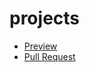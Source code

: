 # projects

- [Preview](https://prokivskaaa.github.io/projects/)
- [Pull Request](https://github.com//pull/1)
